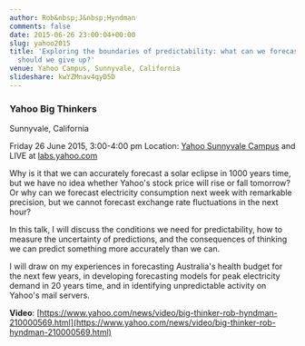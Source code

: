 ```yaml
---
author: Rob&nbsp;J&nbsp;Hyndman
comments: false
date: 2015-06-26 23:00:04+00:00
slug: yahoo2015
title: 'Exploring the boundaries of predictability: what can we forecast, and when
  should we give up?'
venue: Yahoo Campus, Sunnyvale, California
slideshare: kwYZMnav4qyD5D
---
```


### **Yahoo Big Thinkers**

Sunnyvale, California

Friday 26 June 2015, 3:00-4:00 pm
Location: [Yahoo Sunnyvale Campus](https://www.google.com/maps/place/Yahoo!/@37.417107,-122.025168,15z/data=!4m6!1m3!3m2!1s0x0:0x9f2d3eb3f8af2d4e!2sYahoo*21!3m1!1s0x0:0x9f2d3eb3f8af2d4e) and LIVE at [labs.yahoo.com](http://labs.yahoo.com)

Why is it that we can accurately forecast a solar eclipse in 1000 years time, but we have no idea whether Yahoo's stock price will rise or fall tomorrow? Or why can we forecast electricity consumption next week with remarkable precision, but we cannot forecast exchange rate fluctuations in the next hour?

In this talk, I will discuss the conditions we need for predictability, how to measure the uncertainty of predictions, and the consequences of thinking we can predict something more accurately than we can.

I will draw on my experiences in forecasting Australia's health budget for the next few years, in developing forecasting models for peak electricity demand in 20 years time, and in identifying unpredictable activity on Yahoo's mail servers.

**Video**: [https://www.yahoo.com/news/video/big-thinker-rob-hyndman-210000569.html](https://www.yahoo.com/news/video/big-thinker-rob-hyndman-210000569.html)
